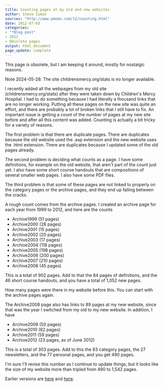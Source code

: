 ```yaml
---
title: Counting pages at my old and new websites
author: Steve Simon
sources: "http://www.pmean.com/12/counting.html"
date: 2012-07-03
categories:
- "*Blog post"
- 2012
- Obsolete pages
output: html_document
page_update: complete
---
```


This page is obsolete, but I am keeping it around, mostly for nostalgic reasons.

Note 2024-05-28: The site childrensmercy.org/stats is no longer available.

I recently added all the webpages from my old site (childrensmercy.org/stats) after they were taken down by Children's Mercy Hospital. I had to do something because I had literally a thousand links that are no longer working. Putting all these pages on the new site was quite an effort, and there are probably a lot of broken links that I still have to fix. An important issue is getting a count of the number of pages at my new site before and after all this content was added. Counting is actually a bit tricky for a variety of reasons.

The first problem is that there are duplicate pages. There are duplicates because the old website used the .asp extension and the new website uses the .html extension. There are duplicates because I updated some of the old pages already.

The second problem is deciding what counts as a page. I have some definitions, for example on the old website, that aren't part of the count just yet. I also have some short course handouts that are compositions of several smaller web pages. I also have some PDF files.

The third problem is that some of these pages are not linked to properly on the category pages or the archive pages, and they end up falling between the cracks.

A rough count comes from the archive pages. I created an archive page for each year from 1999 to 2012, and here are the counts

-   Archive1999 (51 pages)
-   Archive2000 (28 pages)
-   Archive2001 (15 pages)
-   Archive2002 (20 pages)
-   Archive2003 (17 pages)
-   Archive2004 (118 pages)
-   Archive2005 (198 pages)
-   Archive2006 (200 pages)
-   Archive2007 (210 pages)
-   Archive2008 (45 pages)

This is a total of 902 pages. Add to that the 84 pages of definitions, and the 46 short course handouts, and you have a total of 1,052 new pages.

How many pages were there in my website before this. You can start with the archive pages again.

The Archive2008 page also has links to 89 pages at my new website, since that was the year I switched from my old to my new website. In addition, I have

-   Archive2009 (50 pages)
-   Archive2010 (82 pages)
-   Archive2011 (59 pages)
-   Archive2012 (23 pages, as of June 2012)

This is a total of 303 pages. Add to this the 83 category pages, the 27 newsletters, and the 77 personal pages, and you get 490 pages.

I'm sure I'll revise this number as I continue to update things, but it looks like the size of my website more than tripled from 490 to 1,542 pages.

Earlier versions are [here][sim1] and [here][sim2].

[sim1]: http://www.pmean.com/12/counting.html
[sim2]: http://new.pmean.com/counting-my-pages/
